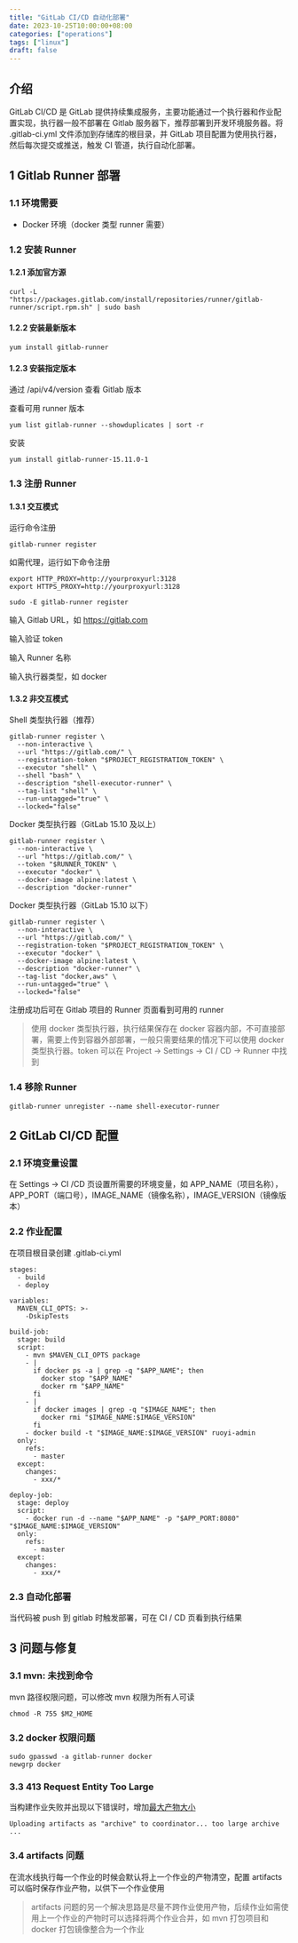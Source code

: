```yaml
---
title: "GitLab CI/CD 自动化部署"
date: 2023-10-25T10:00:00+08:00
categories: ["operations"]
tags: ["linux"]
draft: false
---
```


## 介绍

GitLab CI/CD 是 GitLab 提供持续集成服务，主要功能通过一个执行器和作业配置实现，执行器一般不部署在 Gitlab 服务器下，推荐部署到开发环境服务器。将 .gitlab-ci.yml 文件添加到存储库的根目录，并 GitLab 项目配置为使用执行器，然后每次提交或推送，触发 CI 管道，执行自动化部署。

## 1 Gitlab Runner 部署

### 1.1 环境需要

- Docker 环境（docker 类型 runner 需要）

### 1.2 安装 Runner

#### 1.2.1 添加官方源

```
curl -L "https://packages.gitlab.com/install/repositories/runner/gitlab-runner/script.rpm.sh" | sudo bash
```

#### 1.2.2 安装最新版本

```
yum install gitlab-runner
```

#### 1.2.3 安装指定版本

通过 /api/v4/version 查看 Gitlab 版本

查看可用 runner 版本
```
yum list gitlab-runner --showduplicates | sort -r
```
安装
```
yum install gitlab-runner-15.11.0-1
```

### 1.3 注册 Runner

#### 1.3.1 交互模式

运行命令注册
```
gitlab-runner register
```
如需代理，运行如下命令注册
```
export HTTP_PROXY=http://yourproxyurl:3128
export HTTPS_PROXY=http://yourproxyurl:3128

sudo -E gitlab-runner register
```
输入 Gitlab URL，如 https://gitlab.com

输入验证 token

输入 Runner 名称

输入执行器类型，如 docker

#### 1.3.2 非交互模式

Shell 类型执行器（推荐）
```
gitlab-runner register \
  --non-interactive \
  --url "https://gitlab.com/" \
  --registration-token "$PROJECT_REGISTRATION_TOKEN" \
  --executor "shell" \
  --shell "bash" \
  --description "shell-executor-runner" \
  --tag-list "shell" \
  --run-untagged="true" \
  --locked="false"
```
Docker 类型执行器（GitLab 15.10 及以上）
```
gitlab-runner register \
  --non-interactive \
  --url "https://gitlab.com/" \
  --token "$RUNNER_TOKEN" \
  --executor "docker" \
  --docker-image alpine:latest \
  --description "docker-runner"
```
Docker 类型执行器（GitLab 15.10 以下）
```
gitlab-runner register \
  --non-interactive \
  --url "https://gitlab.com/" \
  --registration-token "$PROJECT_REGISTRATION_TOKEN" \
  --executor "docker" \
  --docker-image alpine:latest \
  --description "docker-runner" \
  --tag-list "docker,aws" \
  --run-untagged="true" \
  --locked="false"
```
注册成功后可在 Gitlab 项目的 Runner 页面看到可用的 runner

> 使用 docker 类型执行器，执行结果保存在 docker 容器内部，不可直接部署，需要上传到容器外部部署，一般只需要结果的情况下可以使用 docker 类型执行器。token 可以在 Project -> Settings -> CI / CD -> Runner 中找到

### 1.4 移除 Runner

```
gitlab-runner unregister --name shell-executor-runner
```

## 2 GitLab CI/CD 配置

### 2.1 环境变量设置

在 Settings -> CI /CD 页设置所需要的环境变量，如 APP_NAME（项目名称），APP_PORT（端口号），IMAGE_NAME（镜像名称），IMAGE_VERSION（镜像版本）

### 2.2 作业配置

在项目根目录创建 .gitlab-ci.yml
```
stages:
  - build
  - deploy

variables:
  MAVEN_CLI_OPTS: >-
    -DskipTests

build-job:
  stage: build
  script:
    - mvn $MAVEN_CLI_OPTS package
    - |
      if docker ps -a | grep -q "$APP_NAME"; then
        docker stop "$APP_NAME"
        docker rm "$APP_NAME"
      fi
    - |
      if docker images | grep -q "$IMAGE_NAME"; then
        docker rmi "$IMAGE_NAME:$IMAGE_VERSION"
      fi
    - docker build -t "$IMAGE_NAME:$IMAGE_VERSION" ruoyi-admin
  only:
    refs:
      - master
  except:
    changes:
      - xxx/*

deploy-job:
  stage: deploy
  script:
    - docker run -d --name "$APP_NAME" -p "$APP_PORT:8080" "$IMAGE_NAME:$IMAGE_VERSION"
  only:
    refs:
      - master
  except:
    changes:
      - xxx/*
```

### 2.3 自动化部署

当代码被 push 到 gitlab 时触发部署，可在 CI / CD 页看到执行结果

## 3 问题与修复

### 3.1 mvn: 未找到命令

mvn 路径权限问题，可以修改 mvn 权限为所有人可读
```
chmod -R 755 $M2_HOME
```

### 3.2 docker 权限问题

```
sudo gpasswd -a gitlab-runner docker
newgrp docker
```

### 3.3 413 Request Entity Too Large

当构建作业失败并出现以下错误时，增加[最大产物大小](https://docs.gitlab.com/ee/administration/settings/continuous_integration.html#maximum-artifacts-size)
```
Uploading artifacts as "archive" to coordinator... too large archive ...
```

### 3.4 artifacts 问题

在流水线执行每一个作业的时候会默认将上一个作业的产物清空，配置 artifacts 可以临时保存作业产物，以供下一个作业使用

> artifacts 问题的另一个解决思路是尽量不跨作业使用产物，后续作业如需使用上一个作业的产物时可以选择将两个作业合并，如 mvn 打包项目和 docker 打包镜像整合为一个作业